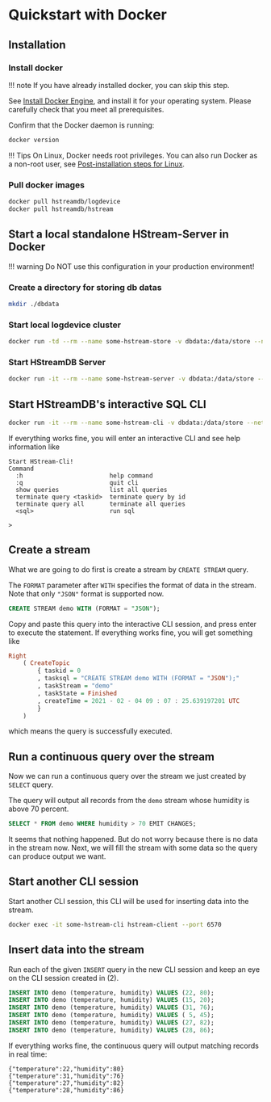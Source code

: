 Quickstart with Docker
======================

## Installation

### Install docker

!!! note
    If you have already installed docker, you can skip this step.

See [Install Docker Engine](https://docs.docker.com/engine/install/),
and install it for your operating system. Please carefully check that you
meet all prerequisites.

Confirm that the Docker daemon is running:

```sh
docker version
```

!!! Tips
    On Linux, Docker needs root privileges. You can also run Docker as
    a non-root user, see [Post-installation steps for Linux][non-root-docker].

### Pull docker images

```sh
docker pull hstreamdb/logdevice
docker pull hstreamdb/hstream
```


## Start a local standalone HStream-Server in Docker

!!! warning
    Do NOT use this configuration in your production environment!

### Create a directory for storing db datas

```sh
mkdir ./dbdata
```

### Start local logdevice cluster

```sh
docker run -td --rm --name some-hstream-store -v dbdata:/data/store --network host hstreamdb/logdevice ld-dev-cluster --root /data/store --use-tcp
```

### Start HStreamDB Server

```sh
docker run -it --rm --name some-hstream-server -v dbdata:/data/store --network host hstreamdb/hstream hstream-server --port 6570 -l /data/store/logdevice.conf
```


## Start HStreamDB's interactive SQL CLI

```sh
docker run -it --rm --name some-hstream-cli -v dbdata:/data/store --network host hstreamdb/hstream hstream-client --port 6570
```

If everything works fine, you will enter an interactive CLI and see help information like

```
Start HStream-Cli!
Command
  :h                        help command
  :q                        quit cli
  show queries              list all queries
  terminate query <taskid>  terminate query by id
  terminate query all       terminate all queries
  <sql>                     run sql

>
```

## Create a stream

What we are going to do first is create a stream by `CREATE STREAM` query.

The `FORMAT` parameter after `WITH` specifies the format of data in the stream. Note that only `"JSON"` format is supported now.

```sql
CREATE STREAM demo WITH (FORMAT = "JSON");
```

Copy and paste this query into the interactive CLI session, and press enter to execute the statement. If everything works fine, you will get something like

```Haskell
Right
    ( CreateTopic
        { taskid = 0
        , tasksql = "CREATE STREAM demo WITH (FORMAT = "JSON");"
        , taskStream = "demo"
        , taskState = Finished
        , createTime = 2021 - 02 - 04 09 : 07 : 25.639197201 UTC
        }
    )
```
which means the query is successfully executed.


## Run a continuous query over the stream

Now we can run a continuous query over the stream we just created by `SELECT` query.

The query will output all records from the `demo` stream whose humidity is above 70 percent.

```sql
SELECT * FROM demo WHERE humidity > 70 EMIT CHANGES;
```

It seems that nothing happened. But do not worry because there is no data in the stream now. Next, we will fill the stream with some data so the query can produce output we want.


## Start another CLI session

Start another CLI session, this CLI will be used for inserting data into the stream.

```sh
docker exec -it some-hstream-cli hstream-client --port 6570
```

## Insert data into the stream

Run each of the given `INSERT` query in the new CLI session and keep an eye on the CLI session created in (2).

```sql
INSERT INTO demo (temperature, humidity) VALUES (22, 80);
INSERT INTO demo (temperature, humidity) VALUES (15, 20);
INSERT INTO demo (temperature, humidity) VALUES (31, 76);
INSERT INTO demo (temperature, humidity) VALUES ( 5, 45);
INSERT INTO demo (temperature, humidity) VALUES (27, 82);
INSERT INTO demo (temperature, humidity) VALUES (28, 86);
```

If everything works fine, the continuous query will output matching records in real time:

```
{"temperature":22,"humidity":80}
{"temperature":31,"humidity":76}
{"temperature":27,"humidity":82}
{"temperature":28,"humidity":86}
```



[non-root-docker]: https://docs.docker.com/engine/install/linux-postinstall/#manage-docker-as-a-non-root-user
